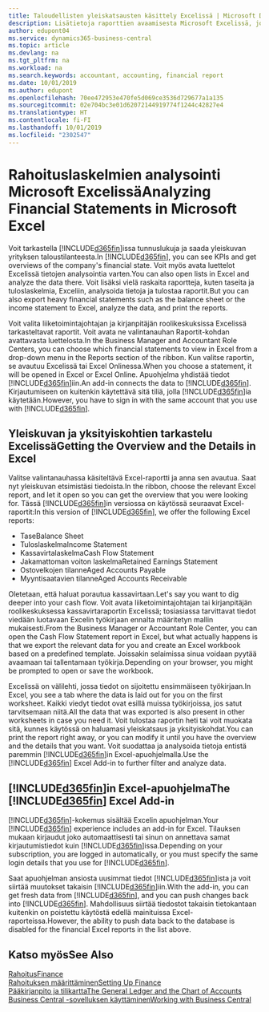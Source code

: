 ```yaml
---
title: Taloudellisten yleiskatsausten käsittely Excelissä | Microsoft Docs
description: Lisätietoja raporttien avaamisesta Microsoft Excelissä, jotta analysointi toimii Business Central -sovelluksessa paremmin.
author: edupont04
ms.service: dynamics365-business-central
ms.topic: article
ms.devlang: na
ms.tgt_pltfrm: na
ms.workload: na
ms.search.keywords: accountant, accounting, financial report
ms.date: 10/01/2019
ms.author: edupont
ms.openlocfilehash: 70ee472953e470fe5d069ce3536d729677a1a135
ms.sourcegitcommit: 02e704bc3e01d62072144919774f1244c42827e4
ms.translationtype: HT
ms.contentlocale: fi-FI
ms.lasthandoff: 10/01/2019
ms.locfileid: "2302547"
---
```

# <a name="analyzing-financial-statements-in-microsoft-excel"></a><span data-ttu-id="109ba-103">Rahoituslaskelmien analysointi Microsoft Excelissä</span><span class="sxs-lookup"><span data-stu-id="109ba-103">Analyzing Financial Statements in Microsoft Excel</span></span>
<span data-ttu-id="109ba-104">Voit tarkastella [!INCLUDE[d365fin](includes/d365fin_md.md)]issa tunnuslukuja ja saada yleiskuvan yrityksen taloustilanteesta.</span><span class="sxs-lookup"><span data-stu-id="109ba-104">In [!INCLUDE[d365fin](includes/d365fin_md.md)], you can see KPIs and get overviews of the company's financial state.</span></span> <span data-ttu-id="109ba-105">Voit myös avata luettelot Excelissä tietojen analysointia varten.</span><span class="sxs-lookup"><span data-stu-id="109ba-105">You can also open lists in Excel and analyze the data there.</span></span> <span data-ttu-id="109ba-106">Voit lisäksi vielä raskaita raportteja, kuten taseita ja tuloslaskelmia, Exceliin, analysoida tietoja ja tulostaa raportit.</span><span class="sxs-lookup"><span data-stu-id="109ba-106">But you can also export heavy financial statements such as the balance sheet or the income statement to Excel, analyze the data, and print the reports.</span></span>  

<span data-ttu-id="109ba-107">Voit valita liiketoimintajohtajan ja kirjanpitäjän roolikeskuksissa Excelissä tarkasteltavat raportit. Voit avata ne valintanauhan Raportit-kohdan avattavasta luettelosta.</span><span class="sxs-lookup"><span data-stu-id="109ba-107">In the Business Manager and Accountant Role Centers, you can choose which financial statements to view in Excel from a drop-down menu in the Reports section of the ribbon.</span></span> <span data-ttu-id="109ba-108">Kun valitse raportin, se avautuu Excelissä tai Excel Onlinessa.</span><span class="sxs-lookup"><span data-stu-id="109ba-108">When you choose a statement, it will be opened in Excel or Excel Online.</span></span> <span data-ttu-id="109ba-109">Apuohjelma yhdistää tiedot [!INCLUDE[d365fin](includes/d365fin_md.md)]iin.</span><span class="sxs-lookup"><span data-stu-id="109ba-109">An add-in connects the data to [!INCLUDE[d365fin](includes/d365fin_md.md)].</span></span> <span data-ttu-id="109ba-110">Kirjautumiseen on kuitenkin käytettävä sitä tiliä, jolla [!INCLUDE[d365fin](includes/d365fin_md.md)]ia käytetään.</span><span class="sxs-lookup"><span data-stu-id="109ba-110">However, you have to sign in with the same account that you use with [!INCLUDE[d365fin](includes/d365fin_md.md)].</span></span>  

## <a name="getting-the-overview-and-the-details-in-excel"></a><span data-ttu-id="109ba-111">Yleiskuvan ja yksityiskohtien tarkastelu Excelissä</span><span class="sxs-lookup"><span data-stu-id="109ba-111">Getting the Overview and the Details in Excel</span></span>
<span data-ttu-id="109ba-112">Valitse valintanauhassa käsiteltävä Excel-raportti ja anna sen avautua. Saat nyt yleiskuvan etsimistäsi tiedoista.</span><span class="sxs-lookup"><span data-stu-id="109ba-112">In the ribbon, choose the relevant Excel report, and let it open so you can get the overview that you were looking for.</span></span> <span data-ttu-id="109ba-113">Tässä [!INCLUDE[d365fin](includes/d365fin_md.md)]in versiossa on käytössä seuraavat Excel-raportit:</span><span class="sxs-lookup"><span data-stu-id="109ba-113">In this version of [!INCLUDE[d365fin](includes/d365fin_md.md)], we offer the following Excel reports:</span></span>

- <span data-ttu-id="109ba-114">Tase</span><span class="sxs-lookup"><span data-stu-id="109ba-114">Balance Sheet</span></span>  
- <span data-ttu-id="109ba-115">Tuloslaskelma</span><span class="sxs-lookup"><span data-stu-id="109ba-115">Income Statement</span></span>  
- <span data-ttu-id="109ba-116">Kassavirtalaskelma</span><span class="sxs-lookup"><span data-stu-id="109ba-116">Cash Flow Statement</span></span>  
- <span data-ttu-id="109ba-117">Jakamattoman voiton laskelma</span><span class="sxs-lookup"><span data-stu-id="109ba-117">Retained Earnings Statement</span></span>  
- <span data-ttu-id="109ba-118">Ostovelkojen tilanne</span><span class="sxs-lookup"><span data-stu-id="109ba-118">Aged Accounts Payable</span></span>  
- <span data-ttu-id="109ba-119">Myyntisaatavien tilanne</span><span class="sxs-lookup"><span data-stu-id="109ba-119">Aged Accounts Receivable</span></span>  

<span data-ttu-id="109ba-120">Oletetaan, että haluat porautua kassavirtaan.</span><span class="sxs-lookup"><span data-stu-id="109ba-120">Let's say you want to dig deeper into your cash flow.</span></span> <span data-ttu-id="109ba-121">Voit avata liiketoimintajohtajan tai kirjanpitäjän roolikeskuksessa kassavirtaraportin Excelissä; tosiasiassa tarvittavat tiedot viedään luotavaan Excelin työkirjaan ennalta määritetyn mallin mukaisesti.</span><span class="sxs-lookup"><span data-stu-id="109ba-121">From the Business Manager or Accountant Role Center, you can open the Cash Flow Statement report in Excel, but what actually happens is that we export the relevant data for you and create an Excel workbook based on a predefined template.</span></span> <span data-ttu-id="109ba-122">Joissakin selaimissa sinua voidaan pyytää avaamaan tai tallentamaan työkirja.</span><span class="sxs-lookup"><span data-stu-id="109ba-122">Depending on your browser, you might be prompted to open or save the workbook.</span></span>  

<span data-ttu-id="109ba-123">Excelissä on välilehti, jossa tiedot on sijoitettu ensimmäiseen työkirjaan.</span><span class="sxs-lookup"><span data-stu-id="109ba-123">In Excel, you see a tab where the data is laid out for you on the first worksheet.</span></span> <span data-ttu-id="109ba-124">Kaikki viedyt tiedot ovat esillä muissa työkirjoissa, jos satut tarvitsemaan niitä.</span><span class="sxs-lookup"><span data-stu-id="109ba-124">All the data that was exported is also present in other worksheets in case you need it.</span></span> <span data-ttu-id="109ba-125">Voit tulostaa raportin heti tai voit muokata sitä, kunnes käytössä on haluamasi yleiskatsaus ja yksityiskohdat.</span><span class="sxs-lookup"><span data-stu-id="109ba-125">You can print the report right away, or you can modify it until you have the overview and the details that you want.</span></span> <span data-ttu-id="109ba-126">Voit suodattaa ja analysoida tietoja entistä paremmin [!INCLUDE[d365fin](includes/d365fin_md.md)]in Excel-apuohjelmalla.</span><span class="sxs-lookup"><span data-stu-id="109ba-126">Use the [!INCLUDE[d365fin](includes/d365fin_md.md)] Excel Add-in to further filter and analyze data.</span></span>  

## <a name="the-included365finincludesd365fin_mdmd-excel-add-in"></a><span data-ttu-id="109ba-127">[!INCLUDE[d365fin](includes/d365fin_md.md)]in Excel-apuohjelma</span><span class="sxs-lookup"><span data-stu-id="109ba-127">The [!INCLUDE[d365fin](includes/d365fin_md.md)] Excel Add-in</span></span>
<span data-ttu-id="109ba-128">[!INCLUDE[d365fin](includes/d365fin_md.md)]-kokemus sisältää Excelin apuohjelman.</span><span class="sxs-lookup"><span data-stu-id="109ba-128">Your [!INCLUDE[d365fin](includes/d365fin_md.md)] experience includes an add-in for Excel.</span></span> <span data-ttu-id="109ba-129">Tilauksen mukaan kirjaudut joko automaattisesti tai sinun on annettava samat kirjautumistiedot kuin [!INCLUDE[d365fin](includes/d365fin_md.md)]issa.</span><span class="sxs-lookup"><span data-stu-id="109ba-129">Depending on your subscription, you are logged in automatically, or you must specify the same login details that you use for [!INCLUDE[d365fin](includes/d365fin_md.md)].</span></span>  

<span data-ttu-id="109ba-130">Saat apuohjelman ansiosta uusimmat tiedot [!INCLUDE[d365fin](includes/d365fin_md.md)]ista ja voit siirtää muutokset takaisin [!INCLUDE[d365fin](includes/d365fin_md.md)]iin.</span><span class="sxs-lookup"><span data-stu-id="109ba-130">With the add-in, you can get fresh data from [!INCLUDE[d365fin](includes/d365fin_md.md)], and you can push changes back into [!INCLUDE[d365fin](includes/d365fin_md.md)].</span></span> <span data-ttu-id="109ba-131">Mahdollisuus siirtää tiedostot takaisin tietokantaan kuitenkin on poistettu käytöstä edellä mainituissa Excel-raporteissa.</span><span class="sxs-lookup"><span data-stu-id="109ba-131">However, the ability to push data back to the database is disabled for the financial Excel reports in the list above.</span></span>  

## <a name="see-also"></a><span data-ttu-id="109ba-132">Katso myös</span><span class="sxs-lookup"><span data-stu-id="109ba-132">See Also</span></span>
[<span data-ttu-id="109ba-133">Rahoitus</span><span class="sxs-lookup"><span data-stu-id="109ba-133">Finance</span></span>](finance.md)  
[<span data-ttu-id="109ba-134">Rahoituksen määrittäminen</span><span class="sxs-lookup"><span data-stu-id="109ba-134">Setting Up Finance</span></span>](finance-setup-finance.md)  
[<span data-ttu-id="109ba-135">Pääkirjanpito ja tilikartta</span><span class="sxs-lookup"><span data-stu-id="109ba-135">The General Ledger and the Chart of Accounts</span></span>](finance-general-ledger.md)  
[<span data-ttu-id="109ba-136">Business Central -sovelluksen käyttäminen</span><span class="sxs-lookup"><span data-stu-id="109ba-136">Working with Business Central</span></span>](ui-work-product.md)  
